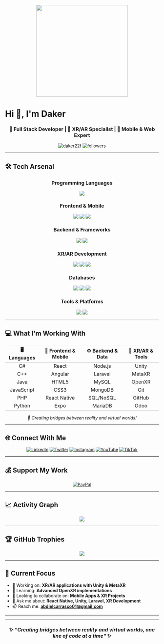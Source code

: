 <div align="center">
  <img height="300" src="https://i.pinimg.com/1200x/e8/6c/66/e86c665996b5b81e561887c57c519f6f.jpg"  />
</div>

# Hi 👋, I'm Daker

<div align="center">
  
### 🚀 Full Stack Developer | 🎯 XR/AR Specialist | 🌟 Mobile & Web Expert

<p>
  <img src="https://komarev.com/ghpvc/?username=Daker22f&label=Profile%20views&color=0e75b6&style=flat" alt="daker22f" />
  <img src="https://img.shields.io/github/followers/Daker22f?label=Followers&style=social" alt="followers" />
</p>

</div>

---

## 🛠️ **Tech Arsenal**

<div align="center">

### **Programming Languages**
<img src="https://skillicons.dev/icons?i=cs,cpp,java,javascript,nodejs" />

### **Frontend & Mobile**
<img src="https://skillicons.dev/icons?i=react,angular,html,css,js" />
<img src="https://img.shields.io/badge/React_Native-20232A?style=for-the-badge&logo=react&logoColor=61DAFB" />
<img src="https://img.shields.io/badge/Expo-1B1F23?style=for-the-badge&logo=expo&logoColor=white" />

### **Backend & Frameworks**
<img src="https://skillicons.dev/icons?i=php,nodejs" />
<img src="https://img.shields.io/badge/Laravel-FF2D20?style=for-the-badge&logo=laravel&logoColor=white" />

### **XR/AR Development**
<img src="https://skillicons.dev/icons?i=unity" />
<img src="https://img.shields.io/badge/Meta_XR-0467DF?style=for-the-badge&logo=meta&logoColor=white" />
<img src="https://img.shields.io/badge/OpenXR-FF6B35?style=for-the-badge&logo=khronos&logoColor=white" />

### **Databases**
<img src="https://skillicons.dev/icons?i=mysql,mongodb" />
<img src="https://img.shields.io/badge/SQL-4479A1?style=for-the-badge&logo=mysql&logoColor=white" />
<img src="https://img.shields.io/badge/NoSQL-4DB33D?style=for-the-badge&logo=mongodb&logoColor=white" />

### **Tools & Platforms**
<img src="https://skillicons.dev/icons?i=git,github" />
<img src="https://img.shields.io/badge/Odoo-714B67?style=for-the-badge&logo=odoo&logoColor=white" />

</div>

---

## 💻 **What I'm Working With**

<div align="center">

| 🖥️ **Languages** | 🎨 **Frontend & Mobile** | ⚙️ **Backend & Data** | 🥽 **XR/AR & Tools** |
|:---:|:---:|:---:|:---:|
| C# | React | Node.js | Unity |
| C++ | Angular | Laravel | MetaXR |
| Java | HTML5 | MySQL | OpenXR |
| JavaScript | CSS3 | MongoDB | Git |
| PHP | React Native | SQL/NoSQL | GitHub |
| Python | Expo | MariaDB | Odoo |

</div>

<div align="center">
<i>🚀 Creating bridges between reality and virtual worlds!</i>
</div>



---

## 🌐 **Connect With Me**

<div align="center">

[![LinkedIn](https://img.shields.io/badge/LinkedIn-0077B5?style=for-the-badge&logo=linkedin&logoColor=white)](https://www.linkedin.com/in/abdiel-carrasco)
[![Twitter](https://img.shields.io/badge/Twitter-1DA1F2?style=for-the-badge&logo=twitter&logoColor=white)](https://x.com/abdiel22529?s=21)
[![Instagram](https://img.shields.io/badge/Instagram-E4405F?style=for-the-badge&logo=instagram&logoColor=white)](https://www.instagram.com/trebor_dev?igsh=MWJ6cWV2bm1jYzQyeA%3D%3D&utm_source=qr)
[![YouTube](https://img.shields.io/badge/YouTube-FF0000?style=for-the-badge&logo=youtube&logoColor=white)](https://www.youtube.com/@abdielcarrasco3291)
[![TikTok](https://img.shields.io/badge/TikTok-000000?style=for-the-badge&logo=tiktok&logoColor=white)](https://www.tiktok.com/@_fancy.man?_t=ZS-907Gg1VzH1U&_r=1)

</div>

---

## 💰 **Support My Work**

<div align="center">

[![PayPal](https://img.shields.io/badge/PayPal-00457C?style=for-the-badge&logo=paypal&logoColor=white)](https://paypal.me/RobertCarrasco458)

</div>

---

## 📈 **Activity Graph**

<div align="center">
  <img src="https://github-readme-activity-graph.vercel.app/graph?username=Daker22f&theme=tokyo-night&hide_border=true" />
</div>

---

## 🏆 **GitHub Trophies**

<div align="center">
  <img src="https://github-profile-trophy.vercel.app/?username=Daker22f&theme=tokyonight&no-frame=false&no-bg=false&margin-w=4" />
</div>

---

## 🎯 **Current Focus**

- 🔭 Working on: **XR/AR applications with Unity & MetaXR**
- 🌱 Learning: **Advanced OpenXR implementations**  
- 👯 Looking to collaborate on: **Mobile Apps & XR Projects**
- 💬 Ask me about: **React Native, Unity, Laravel, XR Development**
- 📫 Reach me: **abdielcarrasco01@gmail.com**

---


---

<div align="center">

### ✨ *"Creating bridges between reality and virtual worlds, one line of code at a time"* ✨

</div>


